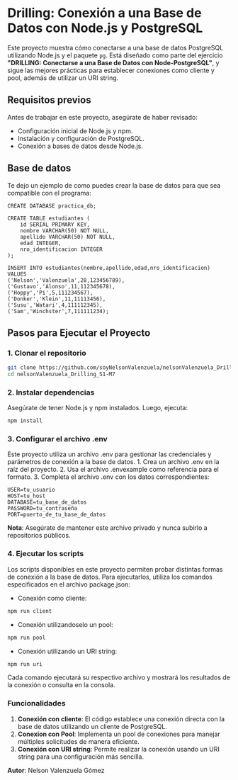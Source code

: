 # Drilling: Conexión a una Base de Datos con Node.js y PostgreSQL

Este proyecto muestra cómo conectarse a una base de datos PostgreSQL utilizando Node.js y el paquete `pg`. Está diseñado como parte del ejercicio **"DRILLING: Conectarse a una Base de Datos con Node-PostgreSQL"**, y sigue las mejores prácticas para establecer conexiones como cliente y pool, además de utilizar un URI string.

## Requisitos previos

Antes de trabajar en este proyecto, asegúrate de haber revisado:

- Configuración inicial de Node.js y npm.
- Instalación y configuración de PostgreSQL.
- Conexión a bases de datos desde Node.js.

## Base de datos

Te dejo un  ejemplo de como puedes crear la base de datos para que sea compatible con el programa:

```PSQL
CREATE DATABASE practica_db;

CREATE TABLE estudiantes (
	id SERIAL PRIMARY KEY,
	nombre VARCHAR(50) NOT NULL,
	apellido VARCHAR(50) NOT NULL,
	edad INTEGER,
	nro_identificacion INTEGER
);

INSERT INTO estudiantes(nombre,apellido,edad,nro_identificacion) VALUES 
('Nelson','Valenzuela',28,123456789),
('Gustavo','Alonso',11,112345678),
('Hoppy','Pi',5,111234567),
('Donker','Klein',11,11113456),
('Susu','Watari',4,111112345),
('Sam','Winchster',7,111111234);
```

## Pasos para Ejecutar el Proyecto

### 1. Clonar el repositorio
```bash
git clone https://github.com/soyNelsonValenzuela/nelsonValenzuela_Drilling_S1-M7.git
cd nelsonValenzuela_Drilling_S1-M7
```

### 2. Instalar dependencias

Asegúrate de tener Node.js y npm instalados. Luego, ejecuta:
```bash
npm install
```

### 3. Configurar el archivo .env

Este proyecto utiliza un archivo .env para gestionar las credenciales y parámetros de conexión a la base de datos.
	1.	Crea un archivo .env en la raíz del proyecto.
	2.	Usa el archivo .envexample como referencia para el formato.
	3.	Completa el archivo .env con los datos correspondientes:

 ```
USER=tu_usuario
HOST=tu_host
DATABASE=tu_base_de_datos
PASSWORD=tu_contraseña
PORT=puerto_de_tu_base_de_datos
```

**Nota**: Asegúrate de mantener este archivo privado y nunca subirlo a repositorios públicos.

### 4. Ejecutar los scripts

Los scripts disponibles en este proyecto permiten probar distintas formas de conexión a la base de datos. Para ejecutarlos, utiliza los comandos especificados en el archivo package.json:

- Conexión como cliente:

```bash
npm run client
```

- Conexión utilizandoselo un pool:

```bash
npm run pool
```

- Conexión utilizando un URI string:

```bash
npm run uri
```

Cada comando ejecutará su respectivo archivo y mostrará los resultados de la conexión o consulta en la consola.

### Funcionalidades

  1. **Conexión con  cliente**:
     El código establece una conexión directa con la base de datos utilizando un cliente de PostgreSQL.
  2. **Conexion con Pool**:
     Implementa un pool de conexiones para manejar múltiples solicitudes de manera eficiente.
  3. **Conexión con URI string**:
     Permite realizar la conexión usando un URI string para una configuración más sencilla.
     
**Autor**: Nelson Valenzuela Gómez
  
